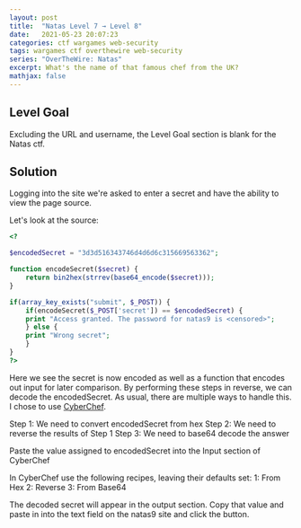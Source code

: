 ```yaml
---
layout: post
title:  "Natas Level 7 → Level 8"
date:   2021-05-23 20:07:23
categories: ctf wargames web-security
tags: wargames ctf overthewire web-security
series: "OverTheWire: Natas"
excerpt: What's the name of that famous chef from the UK?
mathjax: false
---
```


## Level Goal
Excluding the URL and username, the Level Goal section is blank for the Natas ctf.


## Solution
Logging into the site we're asked to enter a secret and have the ability to view the page source.  

Let's look at the source:
```php
<?

$encodedSecret = "3d3d516343746d4d6d6c315669563362";

function encodeSecret($secret) {
    return bin2hex(strrev(base64_encode($secret)));
}

if(array_key_exists("submit", $_POST)) {
    if(encodeSecret($_POST['secret']) == $encodedSecret) {
    print "Access granted. The password for natas9 is <censored>";
    } else {
    print "Wrong secret";
    }
}
?>
```

Here we see the secret is now encoded as well as a function that encodes out input for later comparison. By performing these steps in reverse, we can decode the encodedSecret. As usual, there are multiple ways to handle this. I chose to use [CyberChef](https://gchq.github.io/CyberChef/).

Step 1: We need to convert encodedSecret from hex
Step 2: We need to reverse the results of Step 1
Step 3: We need to base64 decode the answer

Paste the value assigned to encodedSecret into the Input section of CyberChef

In CyberChef use the following recipes, leaving their defaults set:
1: From Hex
2: Reverse
3: From Base64

The decoded secret will appear in the output section. Copy that value and paste in into the text field on the natas9 site and click the button.
